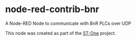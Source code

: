 # node-red-contrib-bnr
A Node-RED Node to communicate with BnR PLCs over UDP

This node was created as part of the [ST-One](https://st-one.io) project.
